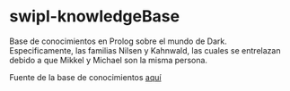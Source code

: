 # swipl-knowledgeBase

Base de conocimientos en Prolog sobre el mundo de Dark. Especificamente, las familias Nilsen y Kahnwald, las cuales se entrelazan debido a que Mikkel y Michael son la misma persona.

Fuente de la base de conocimientos [aquí](https://tataranietos.com/2018/01/02/arbol-genealogico-dark/)